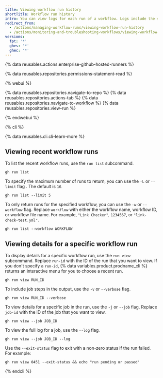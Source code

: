 ```yaml
---
title: Viewing workflow run history
shortTitle: Workflow run history
intro: You can view logs for each run of a workflow. Logs include the status for each job and step in a workflow.
redirect_from:
  - /actions/managing-workflow-runs/viewing-workflow-run-history
  - /actions/monitoring-and-troubleshooting-workflows/viewing-workflow-run-history
versions:
  fpt: '*'
  ghes: '*'
  ghec: '*'
---
```

 
{% data reusables.actions.enterprise-github-hosted-runners %}

{% data reusables.repositories.permissions-statement-read %}

{% webui %}

{% data reusables.repositories.navigate-to-repo %}
{% data reusables.repositories.actions-tab %}
{% data reusables.repositories.navigate-to-workflow %}
{% data reusables.repositories.view-run %}

{% endwebui %}

{% cli %}

{% data reusables.cli.cli-learn-more %}

## Viewing recent workflow runs

To list the recent workflow runs, use the `run list` subcommand.

```shell
gh run list
```

To specify the maximum number of runs to return, you can use the `-L` or `--limit` flag . The default is `10`.

```shell
gh run list --limit 5
```

To only return runs for the specified workflow, you can use the `-w` or `--workflow` flag. Replace `workflow` with either the workflow name, workflow ID, or workflow file name. For example, `"Link Checker"`, `1234567`, or `"link-check-test.yml"`.

```shell
gh run list --workflow WORKFLOW
```

## Viewing details for a specific workflow run

To display details for a specific workflow run, use the `run view` subcommand. Replace `run-id` with the ID of the run that you want to view. If you don't specify a `run-id`, {% data variables.product.prodname_cli %} returns an interactive menu for you to choose a recent run.

```shell
gh run view RUN_ID
```

To include job steps in the output, use the `-v` or `--verbose` flag.

```shell
gh run view RUN_ID --verbose
```

To view details for a specific job in the run, use the `-j` or `--job` flag. Replace `job-id` with the ID of the job that you want to view.

```shell
gh run view --job JOB_ID
```

To view the full log for a job, use the `--log` flag.

```shell
gh run view --job JOB_ID --log
```

Use the `--exit-status` flag to exit with a non-zero status if the run failed. For example:

```shell
gh run view 0451 --exit-status && echo "run pending or passed"
```

{% endcli %}
